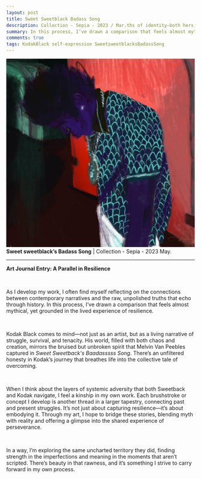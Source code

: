 ```yaml
---
layout: post
title: Sweet Sweetblack Badass Song
description: Collection - Sepia - 2023 / Mar.ths of identity—both hers and my own.
summary: In this process, I’ve drawn a comparison that feels almost mythical, yet grounded in the lived experience of resilience.
comments: true
tags: KodakBlack self-expression SweetsweetblacksBadassSong 
---
```


![Sweet Sweetblack Badass Song](/assets/img/Sweet_Sweetblacks_Baadasssss_Song.jpg)
**Sweet sweetblack’s Badass Song** | Collection - Sepia - 2023 May.

---

**Art Journal Entry: A Parallel in Resilience**

<br>

As I develop my work, I often find myself reflecting on the connections between contemporary narratives and the raw, unpolished truths that echo through history. In this process, I’ve drawn a comparison that feels almost mythical, yet grounded in the lived experience of resilience. 

<br>

Kodak Black comes to mind—not just as an artist, but as a living narrative of struggle, survival, and tenacity. His world, filled with both chaos and creation, mirrors the bruised but unbroken spirit that Melvin Van Peebles captured in *Sweet Sweetback's Baadasssss Song*. There’s an unfiltered honesty in Kodak’s journey that breathes life into the collective tale of overcoming. 

<br>

When I think about the layers of systemic adversity that both Sweetback and Kodak navigate, I feel a kinship in my own work. Each brushstroke or concept I develop is another thread in a larger tapestry, connecting past and present struggles. It’s not just about capturing resilience—it’s about embodying it. Through my art, I hope to bridge these stories, blending myth with reality and offering a glimpse into the shared experience of perseverance. 

<br>

In a way, I’m exploring the same uncharted territory they did, finding strength in the imperfections and meaning in the moments that aren’t scripted. There’s beauty in that rawness, and it’s something I strive to carry forward in my own process.